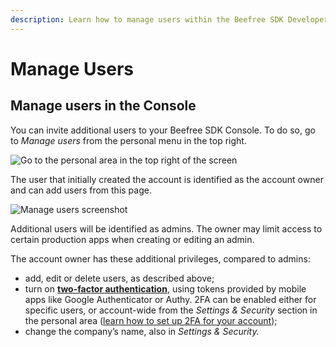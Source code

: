 ```yaml
---
description: Learn how to manage users within the Beefree SDK Developer Console.
---
```


# Manage Users

## Manage users in the Console <a href="#manage-users-in-the-console" id="manage-users-in-the-console"></a>

You can invite additional users to your Beefree SDK Console. To do so, go to _Manage users_ from the personal menu in the top right.

![Go to the personal area in the top right of the screen](https://docs.beefree.io/wp-content/uploads/2020/05/Personal-menu-4.png)

The user that initially created the account is identified as the account owner and can add users from this page.

![Manage users screenshot](https://docs.beefree.io/wp-content/uploads/2020/05/manage-users-3-1024x298.png)

Additional users will be identified as admins. The owner may limit access to certain production apps when creating or editing an admin.

The account owner has these additional privileges, compared to admins:

* add, edit or delete users, as described above;
* turn on [**two-factor authentication**](installation/set-up-two-factor-authentication.md), using tokens provided by mobile apps like Google Authenticator or Authy. 2FA can be enabled either for specific users, or account-wide from the _Settings & Security_ section in the personal area ([learn how to set up 2FA for your account](installation/set-up-two-factor-authentication.md));
* change the company’s name, also in _Settings & Security._
